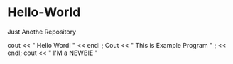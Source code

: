 # Hello-World
Just Anothe Repository

cout << " Hello Wordl " << endl ;
Cout << " This is Example Program " ; << endl;
cout << " I'M a NEWBIE " 

